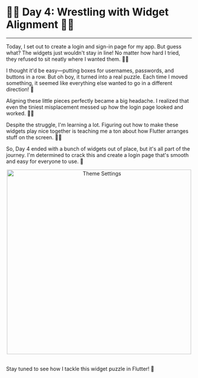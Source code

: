 # 🌟🛑 Day 4: Wrestling with Widget Alignment 🛑🌟

---

Today, I set out to create a login and sign-in page for my app. But guess what? The widgets just wouldn't stay in line! No matter how hard I tried, they refused to sit neatly where I wanted them. 🤷‍♂️

I thought it'd be easy—putting boxes for usernames, passwords, and buttons in a row. But oh boy, it turned into a real puzzle. Each time I moved something, it seemed like everything else wanted to go in a different direction! 🧩

Aligning these little pieces perfectly became a big headache. I realized that even the tiniest misplacement messed up how the login page looked and worked. 🤦‍♀️

Despite the struggle, I'm learning a lot. Figuring out how to make these widgets play nice together is teaching me a ton about how Flutter arranges stuff on the screen. 📱💡

So, Day 4 ended with a bunch of widgets out of place, but it's all part of the journey. I'm determined to crack this and create a login page that's smooth and easy for everyone to use. 💪
<br>
<p align="center">
<img src="https://github.com/slytherin007/Learn_with_me/assets/60039504/21a39fd0-747d-4002-9e57-b938232bb3db.png" alt="Theme Settings" height="500"></p>
<br>
Stay tuned to see how I tackle this widget puzzle in Flutter! 🚀
